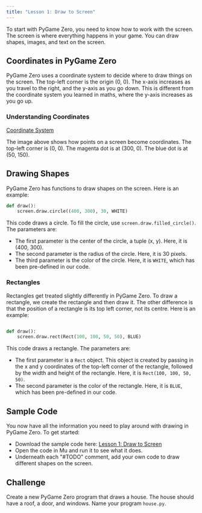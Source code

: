 ```yaml
---
title: "Lesson 1: Draw to Screen"
---
```


To start with PyGame Zero, you need to know how to work with the screen. The screen is where everything happens in your game. You can draw shapes, images, and text on the screen.

## Coordinates in PyGame Zero

PyGame Zero uses a coordinate system to decide where to draw things on the screen. The top-left corner is the origin (0, 0). The x-axis increases as you travel to the right, and the y-axis as you go down. This is different from the coordinate system you learned in maths, where the y-axis increases as you go up.

### Understanding Coordinates

[Coordinate System](images/Screen_coordinates.png)

The image above shows how points on a screen become coordinates. The top-left corner is (0, 0). The magenta dot is at (300, 0). The blue dot is at (50, 150).

## Drawing Shapes

PyGame Zero has functions to draw shapes on the screen. Here is an example:

```python
def draw():
    screen.draw.circle((400, 300), 30, WHITE)
```

This code draws a circle. To fill the circle, use `screen.draw.filled_circle()`. The parameters are:

- The first parameter is the center of the circle, a tuple (x, y). Here, it is (400, 300).
- The second parameter is the radius of the circle. Here, it is 30 pixels.
- The third parameter is the color of the circle. Here, it is `WHITE`, which has been pre-defined in our code.

### Rectangles

Rectangles get treated slightly differently in PyGame Zero. To draw a rectangle, we create the rectangle and then draw it. The other difference is that the position of a rectangle is its top left corner, not its centre. Here is an example:

```python

def draw():
    screen.draw.rect(Rect(100, 100, 50, 50), BLUE)
```

This code draws a rectangle. The parameters are:

- The first parameter is a `Rect` object. This object is created by passing in the x and y coordinates of the top-left corner of the rectangle, followed by the width and height of the rectangle. Here, it is `Rect(100, 100, 50, 50)`.
- The second parameter is the color of the rectangle. Here, it is `BLUE`, which has been pre-defined in our code.

## Sample Code

You now have all the information you need to play around with drawing in PyGame Zero. To get started:

- Download the sample code here: [Lesson 1: Draw to Screen](https://github.com/HeathmontGameDesign/LearningPGZ/blob/main/1_Draw_to_screen/1_sample.py)
- Open the code in Mu and run it to see what it does.
- Underneath each "#TODO" comment, add your own code to draw different shapes on the screen.

## Challenge

Create a new PyGame Zero program that draws a house. The house should have a roof, a door, and windows. Name your program `house.py`.
